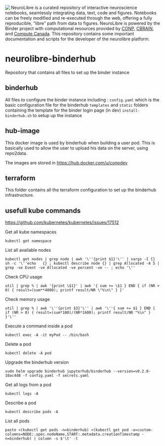 <img align="left" src="https://conp-pcno.github.io/images/neurolibre-icon-red.png"> NeuroLibre is a curated repository of interactive neuroscience notebooks, seamlessly integrating data, text, code and figures. Notebooks can be freely modified and re-executed through the web, offering a fully reproducible, “libre” path from data to figures. NeuroLibre is powered by the Binder project with computational resources provided by [CONP](http://conp.ca/), [CBRAIN](http://mcin.ca/technology/cbrain/), and [Compute Canada](https://www.computecanada.ca/). This repository contains some important documentation and scripts for the developer of the neurolibre platform.
 
# neurolibre-binderhub
Repository that contains all files to set up the binder instance

## binderhub

All files to configure the binder instance including :
`config.yaml` which is the basic configuration file for the binderhub
`templates` and `static` folders containing the template for the binder login page (in dev)
`install-binderhub.sh` to setup up the instance

## hub-image

This docker image is used by binderhub when building a user pod. This is basically used to allow the user to upload his data on the server, using repo2data.

The images are stored in https://hub.docker.com/u/conpdev

## terraform

This folder contains all the terraform configuration to set up the binderhub infrastructure.

## usefull kube commands

https://github.com/kubernetes/kubernetes/issues/17512

Get all kube namespaces

`kubectl get namespace`

List all available nodes

`kubectl get nodes | grep node | awk '\''{print $1}'\'' | xargs -I {} sh -c '\''echo   {} ; kubectl describe node {} | grep Allocated -A 5 | grep -ve Event -ve Allocated -ve percent -ve -- ; echo '\''`

Check CPU usage

`util | grep % | awk '{print \$1}' | awk '{ sum += \$1 } END { if (NR > 0) { result=(sum**4000); printf result/NR \"%\n\" } }'`

Check memory usage

`util | grep % | awk '\''{print $3}'\'' | awk '\''{ sum += $1 } END { if (NR > 0) { result=(sum*100)/(NR*1600); printf result/NR "%\n" } }'\''`

Execute a command inside a pod

`kubectl exec -A -it myPod -- /bin/bash`

Delete a pod

`kubectl delete -A pod`

Upgrade the binderhub version

`sudo helm upgrade binderhub jupyterhub/binderhub --version=v0.2.0-10ac4d8 -f config.yaml -f secrets.yaml`

Get all logs from a pod

`kubectl logs -A`

Describe a pod

`kubectl describe pods -A`

List all pods

`paste <(kubectl get pods -n=binderhub) <(kubectl get pod -o=custom-columns=NODE:.spec.nodeName,START:.metadata.creationTimestamp -n=binderhub) | column -s $'\t' -t`

